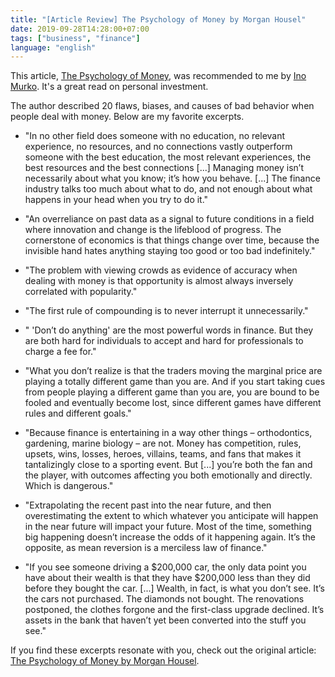 ```yaml
---
title: "[Article Review] The Psychology of Money by Morgan Housel"
date: 2019-09-28T14:28:00+07:00
tags: ["business", "finance"]
language: "english"
---
```


This article, [The Psychology of Money](https://www.collaborativefund.com/blog/the-psychology-of-money/), was recommended to me by [Ino Murko](https://github.com/InoMurko). It's a great read on personal investment.

The author described 20 flaws, biases, and causes of bad behavior when people deal with money. Below are my favorite excerpts.

- "In no other field does someone with no education, no relevant experience, no resources, and no connections vastly outperform someone with the best education, the most relevant experiences, the best resources and the best connections [...] Managing money isn’t necessarily about what you know; it’s how you behave. [...] The finance industry talks too much about what to do, and not enough about what happens in your head when you try to do it."

- "An overreliance on past data as a signal to future conditions in a field where innovation and change is the lifeblood of progress. The cornerstone of economics is that things change over time, because the invisible hand hates anything staying too good or too bad indefinitely."

- "The problem with viewing crowds as evidence of accuracy when dealing with money is that opportunity is almost always inversely correlated with popularity."

- "The first rule of compounding is to never interrupt it unnecessarily."

- " 'Don’t do anything' are the most powerful words in finance. But they are both hard for individuals to accept and hard for professionals to charge a fee for."

- "What you don’t realize is that the traders moving the marginal price are playing a totally different game than you are. And if you start taking cues from people playing a different game than you are, you are bound to be fooled and eventually become lost, since different games have different rules and different goals."

- "Because finance is entertaining in a way other things – orthodontics, gardening, marine biology – are not. Money has competition, rules, upsets, wins, losses, heroes, villains, teams, and fans that makes it tantalizingly close to a sporting event. But [...] you’re both the fan and the player, with outcomes affecting you both emotionally and directly. Which is dangerous."

- "Extrapolating the recent past into the near future, and then overestimating the extent to which whatever you anticipate will happen in the near future will impact your future. Most of the time, something big happening doesn’t increase the odds of it happening again. It’s the opposite, as mean reversion is a merciless law of finance."

- "If you see someone driving a $200,000 car, the only data point you have about their wealth is that they have $200,000 less than they did before they bought the car. [...] Wealth, in fact, is what you don’t see. It’s the cars not purchased. The diamonds not bought. The renovations postponed, the clothes forgone and the first-class upgrade declined. It’s assets in the bank that haven’t yet been converted into the stuff you see."

If you find these excerpts resonate with you, check out the original article: [The Psychology of Money by Morgan Housel](https://www.collaborativefund.com/blog/the-psychology-of-money).
